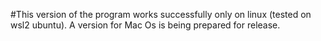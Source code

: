 #This version of the program works successfully only on linux (tested on wsl2 ubuntu). A version for Mac Os is being prepared for release.
